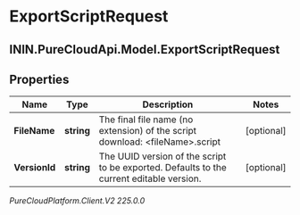 # ExportScriptRequest

## ININ.PureCloudApi.Model.ExportScriptRequest

## Properties

|Name | Type | Description | Notes|
|------------ | ------------- | ------------- | -------------|
| **FileName** | **string** | The final file name (no extension) of the script download: &lt;fileName&gt;.script | [optional] |
| **VersionId** | **string** | The UUID version of the script to be exported.  Defaults to the current editable version. | [optional] |



_PureCloudPlatform.Client.V2 225.0.0_
